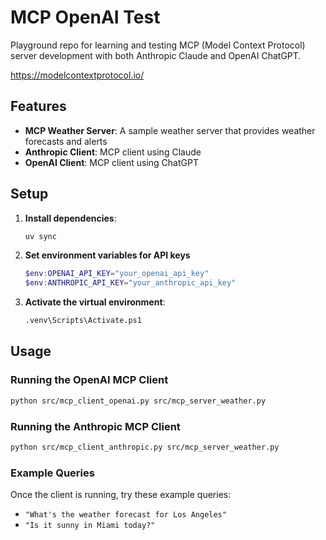 # MCP OpenAI Test

Playground repo for learning and testing MCP (Model Context Protocol) server development with both Anthropic Claude and OpenAI ChatGPT.

https://modelcontextprotocol.io/

## Features

- **MCP Weather Server**: A sample weather server that provides weather forecasts and alerts
- **Anthropic Client**: MCP client using Claude
- **OpenAI Client**: MCP client using ChatGPT

## Setup

1. **Install dependencies**:

   ```bash
   uv sync
   ```

2. **Set environment variables for API keys**

   ```powershell
   $env:OPENAI_API_KEY="your_openai_api_key"
   $env:ANTHROPIC_API_KEY="your_anthropic_api_key"
   ```

3. **Activate the virtual environment**:
   ```bash
   .venv\Scripts\Activate.ps1
   ```

## Usage

### Running the OpenAI MCP Client

```bash
python src/mcp_client_openai.py src/mcp_server_weather.py
```

### Running the Anthropic MCP Client

```bash
python src/mcp_client_anthropic.py src/mcp_server_weather.py
```

### Example Queries

Once the client is running, try these example queries:

- `"What's the weather forecast for Los Angeles"`
- `"Is it sunny in Miami today?"`
